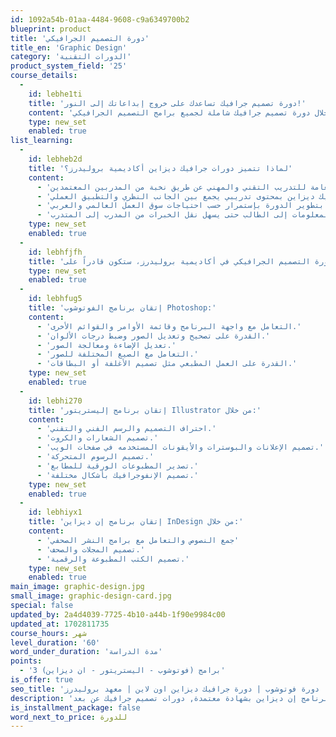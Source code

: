 ```yaml
---
id: 1092a54b-01aa-4484-9608-c9a6349700b2
blueprint: product
title: 'دورة التصميم الجرافيكي'
title_en: 'Graphic Design'
category: 'الدورات التقنية'
product_system_field: '25'
course_details:
  -
    id: lebhe1ti
    title: 'دورة تصميم جرافيك تساعدك على خروج إبداعاتك إلى النور!'
    content: 'في دورة تصميم جرافيك أكاديمية بروليدرز سنساعدك على تحويل خايالاتك إلى صور واقعية، وذلك لأن التصميم الجرافيكي هو مجال الإبداعات، فإذا لديك الفكرة وينقصك فقط طريقة تنفيذها، فنريد أن نطمئنك أننا هنا لنساعدك على ذلك من خلال دورة تصميم جرافيك شاملة لجميع برامج التصميم الجرافيكي.'
    type: new_set
    enabled: true
list_learning:
  -
    id: lebheb2d
    title: 'لماذا تتميز دورات جرافيك ديزاين أكاديمية بروليدرز؟'
    content:
      - 'تقدم أكاديمية بروليدرز دورة تصميم جرافيك معتمدة من المؤسسة العامة للتدريب التقني والمهني عن طريق نخبة من المدربين المعتمدين.'
      - 'توجد كورسات جرافيك ديزاين بمحتوى تدريبي يجمع بين الجانب النظري والتطبيق العملي.'
      - 'تهتم بروليدرز بتطوير الدورة بإستمرار حسب احتياجات سوق العمل العالمي والعربي.'
      - 'طريقة مميزة لعرض وإيصال المعلومات إلى الطالب حتى يسهل نقل الخبرات من المدرب إلى المتدرب.'
    type: new_set
    enabled: true
  -
    id: lebhfjfh
    title: 'عند الإنتهاء من دورة التصميم الجرافيكي في أكاديمية بروليدرز، ستكون قادراً على:'
    type: new_set
    enabled: true
  -
    id: lebhfug5
    title: 'إتقان برنامج الفوتوشوب Photoshop:'
    content:
      - 'التعامل مع واجهة البرنامج وقائمة الأوامر والقوائم الأخرى.'
      - 'القدرة على تصحيح وتعديل الصور وضبط درجات الألوان.'
      - 'تعديل الإضاءة ومعالجة الصور.'
      - 'التعامل مع الصيغ المختلفة للصور.'
      - 'القدرة على العمل المطبعي مثل تصميم الأغلفة أو البطاقات.'
    type: new_set
    enabled: true
  -
    id: lebhi270
    title: 'إتقان برنامج إليستريتور Illustrator من خلال:'
    content:
      - 'احتراف التصميم والرسم الفني والتقني.'
      - 'تصميم الشعارات والكروت.'
      - 'تصميم الإعلانات والبوسترات والأيقونات المستخدمه في صفحات الويب.'
      - 'تصميم الرسوم المتحركة.'
      - 'تصدير المطبوعات الورقية للمطابع.'
      - 'تصميم الإنفوجرافيك بأشكال مختلفة.'
    type: new_set
    enabled: true
  -
    id: lebhiyx1
    title: 'إتقان برنامج إن ديزاين InDesign من خلال:'
    content:
      - 'جمع النصوص والتعامل مع برامج النشر الصحفي'
      - 'تصميم المجلات والصحف.'
      - 'تصميم الكتب المطبوعة والرقمية.'
    type: new_set
    enabled: true
main_image: graphic-design.jpg
small_image: graphic-design-card.jpg
special: false
updated_by: 2a4d4039-7725-4b10-a44b-1f90e9984c00
updated_at: 1702811735
course_hours: شهر
level_duration: '60'
word_under_duration: 'مدة الدراسة'
points:
  - '3 برامج (فوتوشوب - اليستريتور - ان ديزاين)'
is_offer: true
seo_title: 'دورة تصميم جرافيك معتمدة | دورة فوتوشوب | دورة جرافيك ديزاين اون لاين | معهد بروليدرز'
description: 'دورة تصميم جرافيك معتمدة تعلم من خلالها برامج الفوتوشوب و الاليستراتور و برنامج إن ديزاين بشهادة معتمدة, دورات تصميم جرافيك عن بعد'
is_installment_package: false
word_next_to_price: للدورة
---
```

